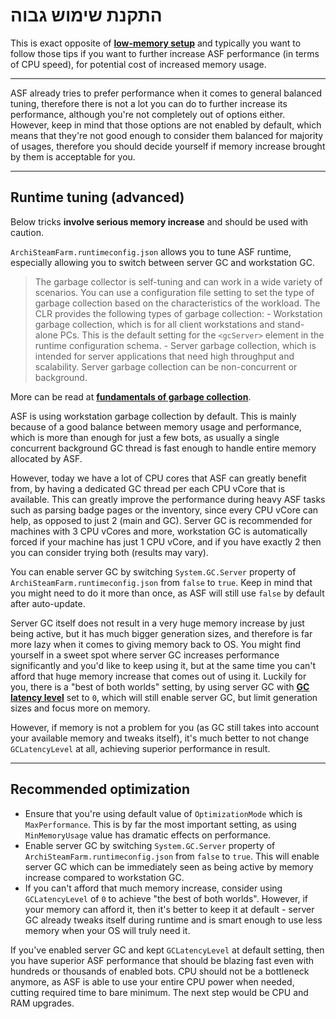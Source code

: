# התקנת שימוש גבוה

This is exact opposite of **[low-memory setup](https://github.com/JustArchiNET/ArchiSteamFarm/wiki/Low-memory-setup)** and typically you want to follow those tips if you want to further increase ASF performance (in terms of CPU speed), for potential cost of increased memory usage.

* * *

ASF already tries to prefer performance when it comes to general balanced tuning, therefore there is not a lot you can do to further increase its performance, although you're not completely out of options either. However, keep in mind that those options are not enabled by default, which means that they're not good enough to consider them balanced for majority of usages, therefore you should decide yourself if memory increase brought by them is acceptable for you.

* * *

## Runtime tuning (advanced)

Below tricks **involve serious memory increase** and should be used with caution.

`ArchiSteamFarm.runtimeconfig.json` allows you to tune ASF runtime, especially allowing you to switch between server GC and workstation GC.

> The garbage collector is self-tuning and can work in a wide variety of scenarios. You can use a configuration file setting to set the type of garbage collection based on the characteristics of the workload. The CLR provides the following types of garbage collection: - Workstation garbage collection, which is for all client workstations and stand-alone PCs. This is the default setting for the `<gcServer>` element in the runtime configuration schema. - Server garbage collection, which is intended for server applications that need high throughput and scalability. Server garbage collection can be non-concurrent or background.

More can be read at **[fundamentals of garbage collection](https://docs.microsoft.com/en-us/dotnet/standard/garbage-collection/fundamentals)**.

ASF is using workstation garbage collection by default. This is mainly because of a good balance between memory usage and performance, which is more than enough for just a few bots, as usually a single concurrent background GC thread is fast enough to handle entire memory allocated by ASF.

However, today we have a lot of CPU cores that ASF can greatly benefit from, by having a dedicated GC thread per each CPU vCore that is available. This can greatly improve the performance during heavy ASF tasks such as parsing badge pages or the inventory, since every CPU vCore can help, as opposed to just 2 (main and GC). Server GC is recommended for machines with 3 CPU vCores and more, workstation GC is automatically forced if your machine has just 1 CPU vCore, and if you have exactly 2 then you can consider trying both (results may vary).

You can enable server GC by switching `System.GC.Server` property of `ArchiSteamFarm.runtimeconfig.json` from `false` to `true`. Keep in mind that you might need to do it more than once, as ASF will still use `false` by default after auto-update.

Server GC itself does not result in a very huge memory increase by just being active, but it has much bigger generation sizes, and therefore is far more lazy when it comes to giving memory back to OS. You might find yourself in a sweet spot where server GC increases performance significantly and you'd like to keep using it, but at the same time you can't afford that huge memory increase that comes out of using it. Luckily for you, there is a "best of both worlds" setting, by using server GC with **[GC latency level](https://github.com/JustArchiNET/ArchiSteamFarm/wiki/Low-memory-setup#gclatencylevel)** set to `0`, which will still enable server GC, but limit generation sizes and focus more on memory.

However, if memory is not a problem for you (as GC still takes into account your available memory and tweaks itself), it's much better to not change `GCLatencyLevel` at all, achieving superior performance in result.

* * *

## Recommended optimization

- Ensure that you're using default value of `OptimizationMode` which is `MaxPerformance`. This is by far the most important setting, as using `MinMemoryUsage` value has dramatic effects on performance.
- Enable server GC by switching `System.GC.Server` property of `ArchiSteamFarm.runtimeconfig.json` from `false` to `true`. This will enable server GC which can be immediately seen as being active by memory increase compared to workstation GC.
- If you can't afford that much memory increase, consider using `GCLatencyLevel` of `0` to achieve "the best of both worlds". However, if your memory can afford it, then it's better to keep it at default - server GC already tweaks itself during runtime and is smart enough to use less memory when your OS will truly need it.

If you've enabled server GC and kept `GCLatencyLevel` at default setting, then you have superior ASF performance that should be blazing fast even with hundreds or thousands of enabled bots. CPU should not be a bottleneck anymore, as ASF is able to use your entire CPU power when needed, cutting required time to bare minimum. The next step would be CPU and RAM upgrades.